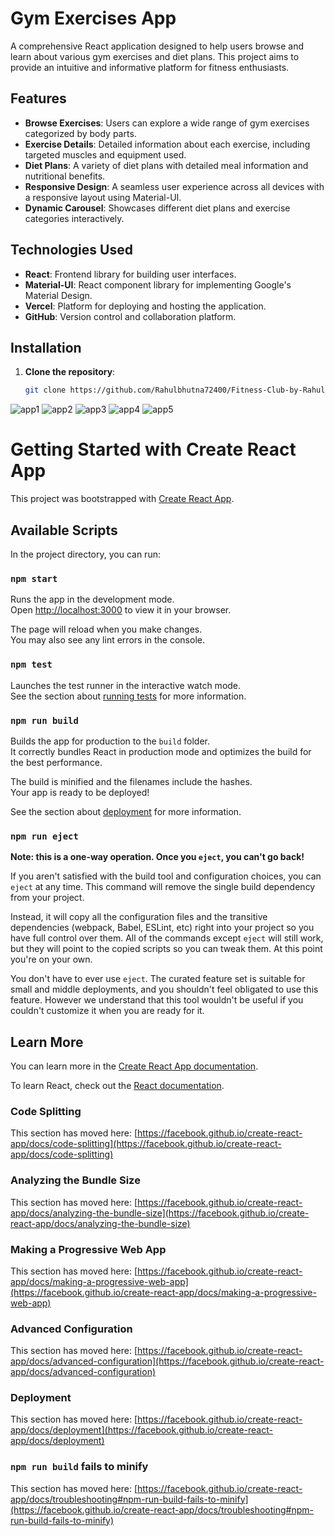 # Gym Exercises App

A comprehensive React application designed to help users browse and learn about various gym exercises and diet plans. This project aims to provide an intuitive and informative platform for fitness enthusiasts.

## Features

- **Browse Exercises**: Users can explore a wide range of gym exercises categorized by body parts.
- **Exercise Details**: Detailed information about each exercise, including targeted muscles and equipment used.
- **Diet Plans**: A variety of diet plans with detailed meal information and nutritional benefits.
- **Responsive Design**: A seamless user experience across all devices with a responsive layout using Material-UI.
- **Dynamic Carousel**: Showcases different diet plans and exercise categories interactively.

## Technologies Used

- **React**: Frontend library for building user interfaces.
- **Material-UI**: React component library for implementing Google's Material Design.
- **Vercel**: Platform for deploying and hosting the application.
- **GitHub**: Version control and collaboration platform.

## Installation

1. **Clone the repository**:
   ```bash
   git clone https://github.com/Rahulbhutna72400/Fitness-Club-by-Rahul-Bhutna.git

![app1](https://github.com/Rahulbhutna72400/Fitness-Club-by-Rahul-Bhutna/assets/114943689/7f987038-4e93-43bd-b6de-283f11f3b9a6)
![app2](https://github.com/Rahulbhutna72400/Fitness-Club-by-Rahul-Bhutna/assets/114943689/83c19a66-f118-424e-ad6d-c2ddc1eedf9e)
![app3](https://github.com/Rahulbhutna72400/Fitness-Club-by-Rahul-Bhutna/assets/114943689/575fcfc8-7611-4fb9-92ef-9b9a075c4706)
![app4](https://github.com/Rahulbhutna72400/Fitness-Club-by-Rahul-Bhutna/assets/114943689/6fab1ec2-4900-4940-b3ae-03675b227f9d)
![app5](https://github.com/Rahulbhutna72400/Fitness-Club-by-Rahul-Bhutna/assets/114943689/102b677d-b95b-4d43-8cf1-18d8c2310485)


# Getting Started with Create React App

This project was bootstrapped with [Create React App](https://github.com/facebook/create-react-app).

## Available Scripts

In the project directory, you can run:

### `npm start`

Runs the app in the development mode.\
Open [http://localhost:3000](http://localhost:3000) to view it in your browser.

The page will reload when you make changes.\
You may also see any lint errors in the console.

### `npm test`

Launches the test runner in the interactive watch mode.\
See the section about [running tests](https://facebook.github.io/create-react-app/docs/running-tests) for more information.

### `npm run build`

Builds the app for production to the `build` folder.\
It correctly bundles React in production mode and optimizes the build for the best performance.

The build is minified and the filenames include the hashes.\
Your app is ready to be deployed!

See the section about [deployment](https://facebook.github.io/create-react-app/docs/deployment) for more information.

### `npm run eject`

**Note: this is a one-way operation. Once you `eject`, you can't go back!**

If you aren't satisfied with the build tool and configuration choices, you can `eject` at any time. This command will remove the single build dependency from your project.

Instead, it will copy all the configuration files and the transitive dependencies (webpack, Babel, ESLint, etc) right into your project so you have full control over them. All of the commands except `eject` will still work, but they will point to the copied scripts so you can tweak them. At this point you're on your own.

You don't have to ever use `eject`. The curated feature set is suitable for small and middle deployments, and you shouldn't feel obligated to use this feature. However we understand that this tool wouldn't be useful if you couldn't customize it when you are ready for it.

## Learn More

You can learn more in the [Create React App documentation](https://facebook.github.io/create-react-app/docs/getting-started).

To learn React, check out the [React documentation](https://reactjs.org/).

### Code Splitting

This section has moved here: [https://facebook.github.io/create-react-app/docs/code-splitting](https://facebook.github.io/create-react-app/docs/code-splitting)

### Analyzing the Bundle Size

This section has moved here: [https://facebook.github.io/create-react-app/docs/analyzing-the-bundle-size](https://facebook.github.io/create-react-app/docs/analyzing-the-bundle-size)

### Making a Progressive Web App

This section has moved here: [https://facebook.github.io/create-react-app/docs/making-a-progressive-web-app](https://facebook.github.io/create-react-app/docs/making-a-progressive-web-app)

### Advanced Configuration

This section has moved here: [https://facebook.github.io/create-react-app/docs/advanced-configuration](https://facebook.github.io/create-react-app/docs/advanced-configuration)

### Deployment

This section has moved here: [https://facebook.github.io/create-react-app/docs/deployment](https://facebook.github.io/create-react-app/docs/deployment)

### `npm run build` fails to minify

This section has moved here: [https://facebook.github.io/create-react-app/docs/troubleshooting#npm-run-build-fails-to-minify](https://facebook.github.io/create-react-app/docs/troubleshooting#npm-run-build-fails-to-minify)
